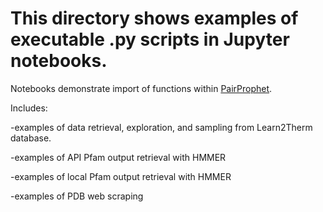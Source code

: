 # This directory shows examples of executable .py scripts in Jupyter notebooks.

Notebooks demonstrate import of functions within [PairProphet](../pairpro/).

Includes:

-examples of data retrieval, exploration, and sampling from Learn2Therm database.

-examples of API Pfam output retrieval with HMMER

-examples of local Pfam output retrieval with HMMER

-examples of PDB web scraping
